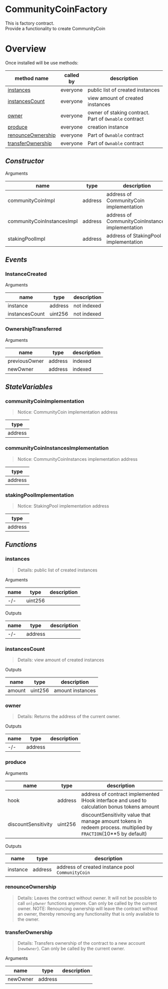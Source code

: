 # CommunityCoinFactory

This is factory contract.<br>Provide a functionality to create CommunityCoin

# Overview

Once installed will be use methods:

| **method name** | **called by** | **description** |
|-|-|-|
|<a href="#instances">instances</a>|everyone|public list of created instances|
|<a href="#instancescount">instancesCount</a>|everyone|view amount of created instances|
|<a href="#owner">owner</a>|everyone|owner of staking contract. Part of `Ownable` contract|
|<a href="#produce">produce</a>|everyone|creation instance|
|<a href="#renounceownership">renounceOwnership</a>|everyone|Part of `Ownable` contract|
|<a href="#transferownership">transferOwnership</a>|everyone|Part of `Ownable` contract|
## *Constructor*


Arguments

| **name** | **type** | **description** |
|-|-|-|
| communityCoinImpl | address | address of CommunityCoin implementation |
| communityCoinInstancesImpl | address | address of CommunityCoinInstances implementation |
| stakingPoolImpl | address | address of StakingPool implementation |



## *Events*
### InstanceCreated

Arguments

| **name** | **type** | **description** |
|-|-|-|
| instance | address | not indexed |
| instancesCount | uint256 | not indexed |



### OwnershipTransferred

Arguments

| **name** | **type** | **description** |
|-|-|-|
| previousOwner | address | indexed |
| newOwner | address | indexed |



## *StateVariables*
### communityCoinImplementation

> Notice: CommunityCoin implementation address


| **type** |
|-|
|address|



### communityCoinInstancesImplementation

> Notice: CommunityCoinInstances implementation address


| **type** |
|-|
|address|



### stakingPoolImplementation

> Notice: StakingPool implementation address


| **type** |
|-|
|address|



## *Functions*
### instances

> Details: public list of created instances

Arguments

| **name** | **type** | **description** |
|-|-|-|
| -/- | uint256 |  |

Outputs

| **name** | **type** | **description** |
|-|-|-|
| -/- | address |  |



### instancesCount

> Details: view amount of created instances

Outputs

| **name** | **type** | **description** |
|-|-|-|
| amount | uint256 | amount instances |



### owner

> Details: Returns the address of the current owner.

Outputs

| **name** | **type** | **description** |
|-|-|-|
| -/- | address |  |



### produce

Arguments

| **name** | **type** | **description** |
|-|-|-|
| hook | address | address of contract implemented IHook interface and used to calculation bonus tokens amount |
| discountSensitivity | uint256 | discountSensitivity value that manage amount tokens in redeem process. multiplied by `FRACTION`(10**5 by default) |

Outputs

| **name** | **type** | **description** |
|-|-|-|
| instance | address | address of created instance pool `CommunityCoin` |



### renounceOwnership

> Details: Leaves the contract without owner. It will not be possible to call `onlyOwner` functions anymore. Can only be called by the current owner. NOTE: Renouncing ownership will leave the contract without an owner, thereby removing any functionality that is only available to the owner.



### transferOwnership

> Details: Transfers ownership of the contract to a new account (`newOwner`). Can only be called by the current owner.

Arguments

| **name** | **type** | **description** |
|-|-|-|
| newOwner | address |  |


